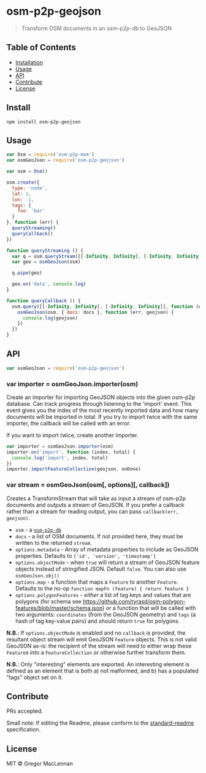 # osm-p2p-geojson

> Transform OSM documents in an osm-p2p-db to GeoJSON

## Table of Contents

- [Installation](#installation)
- [Usage](#usage)
- [API](#api)
- [Contribute](#contribute)
- [License](#license)

## Install

```
npm install osm-p2p-geojson
```

## Usage

```js
var Osm = require('osm-p2p-mem')
var osmGeoJson = require('osm-p2p-geojson')

var osm = Osm()

osm.create({
  type: 'node',
  lat: 1,
  lon: -1,
  tags: {
    foo: 'bar'
  }
}, function (err) {
  queryStreaming()
  queryCallback()
})

function queryStreaming () {
  var q = osm.queryStream([[-Infinity, Infinity], [-Infinity, Infinity]])
  var geo = osmGeoJson(osm)

  q.pipe(geo)

  geo.on('data', console.log)
}

function queryCallback () {
  osm.query([[-Infinity, Infinity], [-Infinity, Infinity]], function (err, docs) {
    osmGeoJson(osm, { docs: docs }, function (err, geojson) {
      console.log(geojson)
    })
  })
}
```

## API

```js
var osmGeoJson = require('osm-p2p-geojson')
```

### var importer = osmGeoJson.importer(osm)

Create an importer for importing GeoJSON objects into the given osm-p2p database. Can track progress through listening to the 'import' event. This event gives you the index of the most recently imported data and how many documents will be imported in total. If you try to import twice with the same importer, the callback will be called with an error.

If you want to import twice, create another importer.

```js
var importer = osmGeoJson.importer(osm)
importer.on('import', function (index, total) {
  console.log('import', index, total)
})
importer.importFeatureCollection(geojson, onDone)
```

### var stream = osmGeoJson(osm[, options][, callback])

Creates a TransformStream that will take as input a stream of osm-p2p documents
and outputs a stream of GeoJSON. If you prefer a callback rather than a stream
for reading output, you can pass `callback(err, geojson)`.

- `osm` - a [`osm-p2p-db`](https://github.com/digidem/osm-p2p-db)
- `docs` - a list of OSM documents. If not provided here, they must be written
  to the returned `stream`.
- `options.metadata` - Array of metadata properties to include as GeoJSON properties. Defaults to `['id', 'version', 'timestamp']`
- `options.objectMode` - when `true` will return a stream of GeoJSON feature objects instead of stringified JSON. Default `false`. You can also use `osmGeoJson.obj()`
- `options.map` - a function that maps a `Feature` to another `Feature`. Defaults to the no-op `function mapFn (feature) { return feature }`
- `options.polygonFeatures` - _either_ a list of tag keys and values that are polygons (for schema see https://github.com/tyrasd/osm-polygon-features/blob/master/schema.json) _or_ a function that will be called with two arguments: `coordinates` (from the GeoJSON geometry) and `tags` (a hash of tag key-value pairs) and should return `true` for polygons.

**N.B.**: If `options.objectMode` is enabled and no `callback` is provided, the
resultant object stream will emit GeoJSON `Feature` objects. This is not valid
GeoJSON as-is: the recipient of the stream will need to either wrap these
`Feature`s into a `FeatureCollection` or otherwise further transform them.

**N.B.**: Only "interesting" elements are exported. An interesting element is
defined as an element that is both a) not malformed, and b) has a populated
"tags" object set on it.

## Contribute

PRs accepted.

Small note: If editing the Readme, please conform to the [standard-readme](https://github.com/RichardLitt/standard-readme) specification.

## License

MIT © Gregor MacLennan
